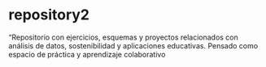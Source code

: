# repository2
“Repositorio con ejercicios, esquemas y proyectos relacionados con análisis de datos, sostenibilidad y aplicaciones educativas. Pensado como espacio de práctica y aprendizaje colaborativo
